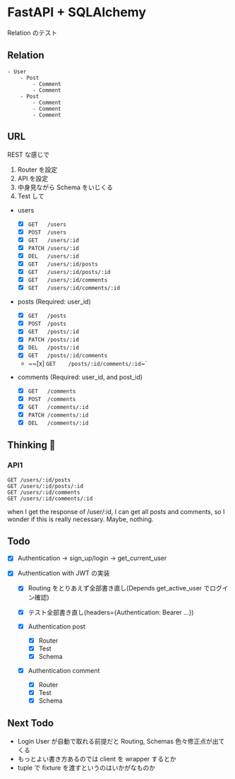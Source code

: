 # FastAPI + SQLAlchemy

Relation のテスト

## Relation

```
- User
    - Post
        - Comment
        - Comment
    - Post
        - Comment
        - Comment
        - Comment
```

## URL

REST な感じで

1. Router を設定
2. API を設定
3. 中身見ながら Schema をいじくる
4. Test して

- users

  - [x] `GET   /users`
  - [x] `POST  /users`
  - [x] `GET   /users/:id`
  - [x] `PATCH /users/:id`
  - [x] `DEL   /users/:id`
  - [x] `GET   /users/:id/posts`
  - [x] `GET   /users/:id/posts/:id`
  - [x] `GET   /users/:id/comments`
  - [x] `GET   /users/:id/comments/:id`

- posts (Required: user_id)

  - [x] `GET   /posts`
  - [x] `POST  /posts`
  - [x] `GET   /posts/:id`
  - [x] `PATCH /posts/:id`
  - [x] `DEL   /posts/:id`
  - [x] `GET   /posts/:id/comments`
  - ~~[x] `GET    /posts/:id/comments/:id`~`

- comments (Required: user_id, and post_id)

  - [x] `GET   /comments`
  - [x] `POST  /comments`
  - [x] `GET   /comments/:id`
  - [x] `PATCH /comments/:id`
  - [x] `DEL   /comments/:id`

## Thinking 🤔

### API1

```
GET /users/:id/posts
GET /users/:id/posts/:id
GET /users/:id/comments
GET /users/:id/comments/:id
```

when I get the response of /user/:id,
I can get all posts and comments, so I wonder if this is really necessary.
Maybe, nothing.

## Todo

- [x] Authentication -> sign_up/login -> get_current_user

- [x] Authentication with JWT の実装

  - [x] Routing をとりあえず全部書き直し(Depends get_active_user でログイン確認)
  - [x] テスト全部書き直し(headers={Authentication: Bearer ...})
  - [x] Authentication post

    - [x] Router
    - [x] Test
    - [x] Schema

  - [x] Authentication comment

    - [x] Router
    - [x] Test
    - [x] Schema

## Next Todo

- Login User が自動で取れる前提だと Routing, Schemas 色々修正点が出てくる
- もっとよい書き方あるのでは client を wrapper するとか
- tuple で fixture を渡すというのはいかがなものか
